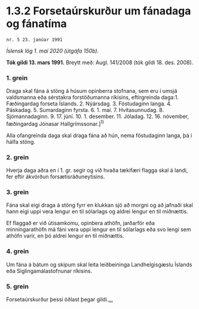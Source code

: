 # 1.3.2 Forsetaúrskurður um fánadaga og fánatíma

`nr. 5 23. janúar 1991`

_Íslensk lög 1. maí 2020 (útgáfa 150b)._

**Tók gildi 13. mars 1991.**
Breytt með:
Augl. 141/2008 (tók gildi 18. des. 2008).

### 1. grein

Draga skal fána á stöng á húsum opinberra stofnana, sem eru í umsjá valdsmanna eða sérstakra forstöðumanna ríkisins, eftirgreinda daga:1. Fæðingardag forseta Íslands.
2. Nýársdag.
3. Föstudaginn langa.
4. Páskadag.
5. Sumardaginn fyrsta.
6. 1. maí.
7. Hvítasunnudag.
8. Sjómannadaginn.
9. 17. júní.
10. 1. desember.
11. Jóladag.
12. 16. nóvember, fæðingardag Jónasar Hallgrímssonar.]<sup>1)</sup> 

Alla ofangreinda daga skal draga fána að hún, nema föstudaginn langa, þá í hálfa stöng.

### 2. grein

Hverja daga aðra en í 1. gr. segir og við hvaða tækifæri flagga skal á landi, fer eftir ákvörðun forsætisráðuneytisins.

### 3. grein

Fána skal eigi draga á stöng fyrr en klukkan sjö að morgni og að jafnaði skal hann eigi uppi vera lengur en til sólarlags og aldrei lengur en til miðnættis.

Ef flaggað er við útisamkomu, opinbera athöfn, jarðarför eða minningarathöfn má fáni vera uppi lengur en til sólarlags eða svo lengi sem athöfn varir, en þó aldrei lengur en til miðnættis.

### 4. grein

Um fána á bátum og skipum skal leita leiðbeininga Landhelgisgæslu Íslands eða Siglingamálastofnunar ríkisins.

### 5. grein

Forsetaúrskurður þessi öðlast þegar gildi.[…](https://www.althingi.is/lagasafn/leidbeiningar/)
